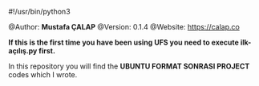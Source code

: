 #!/usr/bin/python3

@Author: **Mustafa ÇALAP**
@Version: 0.1.4
@Website: https://calap.co

**If this is the first time you have been using UFS you need to execute ilk-açılış.py first.**

In this repository you will find the **UBUNTU FORMAT SONRASI PROJECT** codes which I wrote.